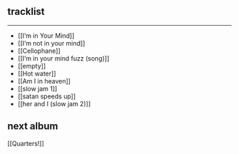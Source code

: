 ## tracklist
___
- [[I’m in Your Mind]]
- [[I’m not in your mind]]
- [[Cellophane]]
- [[I’m in your mind fuzz (song)]]
- [[empty]]
- [[Hot water]]
- [[Am I in heaven]]
- [[slow jam 1]]
- [[satan speeds up]]
- [[her and I (slow jam 2)]]

## next album
[[Quarters!]]
